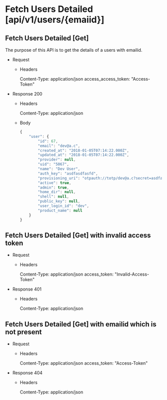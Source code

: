 # Fetch Users Detailed [api/v1/users/{emaiid}]

## Fetch Users Detailed [Get]
The purpose of this API is to get the details of a users with emailid.

+ Request
     + Headers

         Content-Type: application/json
         access_access_token: "Access-Token"

 + Response 200
      + Headers

         Content-Type: application/json

      + Body

         ```js
         {
             "user": {
                 "id": 67,
                 "email": "dev@a.c",
                 "created_at": "2018-01-05T07:14:22.000Z",
                 "updated_at": "2018-01-05T07:14:22.000Z",
                 "provider": null,
                 "uid": "5067",
                 "name": "Dev User",
                 "auth_key": "asdfasdfasfd",
                 "provisioning_uri": "otpauth://totp/dev@a.c?secret=asdfasdfasdf.",
                 "active": true,
                 "admin": true,
                 "home_dir": null,
                 "shell": null,
                 "public_key": null,
                 "user_login_id": "dev",
                 "product_name": null
             }
         }
         ```

## Fetch Users Detailed [Get] with invalid access token

+ Request
     + Headers

         Content-Type: application/json
         access_token: "Invalid-Access-Token"

 + Response 401
      + Headers

         Content-Type: application/json

## Fetch Users Detailed [Get] with emailid which is not present

+ Request
     + Headers

         Content-Type: application/json
         access_token: "Access-Token"

 + Response 404
      + Headers

         Content-Type: application/json
